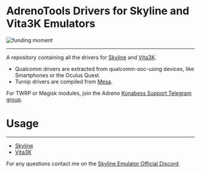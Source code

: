 # AdrenoTools Drivers for Skyline and Vita3K Emulators
![funding moment](https://img.shields.io/badge/funding-markus%20tech-9cf)

---

A repository containing all the drivers for <a href="https://github.com/skyline-emu/skyline">Skyline</a> and <a href="https://github.com/Vita3K/Vita3K-Android">Vita3K</a>.

- Qualcomm drivers are extracted from qualcomm-soc-using devices, like Smartphones or the Oculus Quest.
- Turnip drivers are compiled from <a href="https://docs.mesa3d.org/index.html">Mesa</a>.

For TWRP or Magisk modules, join the Adreno <a href="https://t.me/adreno_konabess">Konabess Support Telegram group</a>.

# Usage

---

- [Skyline](docs/skyline.md)
- [Vita3K](docs/vita3k.md)

For any questions contact me on the <a href="https://discord.gg/skyline-emu">Skyline Emulator Official Discord</a>.
